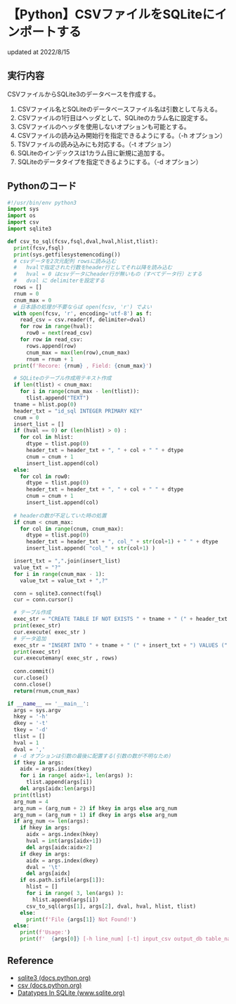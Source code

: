 # 【Python】CSVファイルをSQLiteにインポートする
updated at 2022/8/15

## 実行内容
CSVファイルからSQLite3のデータベースを作成する。
1. CSVファイル名とSQLiteのデータベースファイル名は引数として与える。
2. CSVファイルの1行目はヘッダとして、SQLiteのカラム名に設定する。
3. CSVファイルのヘッダを使用しないオプションも可能とする。
4. CSVファイルの読み込み開始行を指定できるようにする。（-h オプション）
5. TSVファイルの読み込みにも対応する。（-t オプション）
6. SQLiteのインデックスは1カラム目に新規に追加する。
7. SQLiteのデータタイプを指定できるようにする。（-d オプション）

## Pythonのコード

```Python
#!/usr/bin/env python3
import sys
import os
import csv
import sqlite3

def csv_to_sql(fcsv,fsql,dval,hval,hlist,tlist):
  print(fcsv,fsql)
  print(sys.getfilesystemencoding())
  # csvデータを2次元配列 rowsに読み込む
  #   hvalで指定された行数をheader行としてそれ以降を読み込む
  #   hval = 0 はcsvデータにheader行が無いもの（すべてデータ行）とする
  #   dval に delimiterを設定する
  rows = []
  rnum = 0
  cnum_max = 0
  # 日本語の処理が不要ならば open(fcsv, 'r') でよい
  with open(fcsv, 'r', encoding='utf-8') as f: 
    read_csv = csv.reader(f, delimiter=dval)
    for row in range(hval):
      row0 = next(read_csv)
    for row in read_csv:
      rows.append(row)
      cnum_max = max(len(row),cnum_max)
      rnum = rnum + 1
  print(f'Recore: {rnum} , Field: {cnum_max}')

  # SQLiteのテーブル作成用テキスト作成
  if len(tlist) < cnum_max:
    for i in range(cnum_max - len(tlist)):
      tlist.append("TEXT")
  tname = hlist.pop(0)
  header_txt = "id_sql INTEGER PRIMARY KEY"
  cnum = 0
  insert_list = []
  if (hval == 0) or (len(hlist) > 0) :
    for col in hlist:
      dtype = tlist.pop(0)
      header_txt = header_txt + ", " + col + " " + dtype
      cnum = cnum + 1
      insert_list.append(col)
  else:
    for col in row0:
      dtype = tlist.pop(0)
      header_txt = header_txt + ", " + col + " " + dtype
      cnum = cnum + 1
      insert_list.append(col)
  
  # headerの数が不足していた時の処置
  if cnum < cnum_max:
    for col in range(cnum, cnum_max):
      dtype = tlist.pop(0)
      header_txt = header_txt + ", col_" + str(col+1) + " " + dtype
      insert_list.append( "col_" + str(col+1) )

  insert_txt = ",".join(insert_list)
  value_txt = "?"
  for i in range(cnum_max - 1):
    value_txt = value_txt + ",?"

  conn = sqlite3.connect(fsql)
  cur = conn.cursor()

  # テーブル作成
  exec_str = "CREATE TABLE IF NOT EXISTS " + tname + " (" + header_txt + ")"
  print(exec_str)
  cur.execute( exec_str )
  # データ追加
  exec_str = "INSERT INTO " + tname + " (" + insert_txt + ") VALUES (" + value_txt + ")"
  print(exec_str)
  cur.executemany( exec_str , rows)
  
  conn.commit()
  cur.close()
  conn.close()
  return(rnum,cnum_max)

if __name__ == '__main__':
  args = sys.argv
  hkey = '-h'
  dkey = '-t'
  tkey = '-d'
  tlist = []
  hval = 1
  dval = ','
  # -d オプションは引数の最後に配置する(引数の数が不明なため)
  if tkey in args:
    aidx = args.index(tkey)
    for i in range( aidx+1, len(args) ):
      tlist.append(args[i])
    del args[aidx:len(args)]
  print(tlist)
  arg_num = 4
  arg_num = (arg_num + 2) if hkey in args else arg_num
  arg_num = (arg_num + 1) if dkey in args else arg_num
  if arg_num <= len(args):
    if hkey in args:
      aidx = args.index(hkey)
      hval = int(args[aidx+1])
      del args[aidx:aidx+2]
    if dkey in args:
      aidx = args.index(dkey)
      dval = '\t'
      del args[aidx]
    if os.path.isfile(args[1]):
      hlist = []
      for i in range( 3, len(args) ):
        hlist.append(args[i])
      csv_to_sql(args[1], args[2], dval, hval, hlist, tlist)
    else:
      print(f'File {args[1]} Not Found!')
  else:
    print(f'Usage:')
    print(f'  {args[0]} [-h line_num] [-t] input_csv output_db table_name [col1 col2 col3] [-d type1 type2 type3]')
```

## Reference
* [sqlite3 (docs.python.org)](https://docs.python.org/ja/3/library/sqlite3.html)
* [csv (docs.python.org)](https://docs.python.org/ja/3/library/csv.html)
* [Datatypes In SQLite (www.sqlite.org)](https://www.sqlite.org/datatype3.html)

